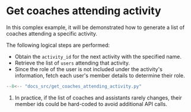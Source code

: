 # Get coaches attending activity

In this complex example, it will be demonstrated how to generate a list of coaches attending a specific activity.

The following logical steps are performed:

- Obtain the `activity_id` for the next activity with the specified name.
- Retrieve the list of `users` attending that activity.
- Since the role of the user is not included under the activity's information, fetch each user's member details to determine their role.

```py linenums="1"
--8<-- "docs_src/get_coaches_attending_activity.py"
```

1. In practice, if the list of coaches and assistants rarely changes, their member ids could be hard-coded to avoid additional API calls.

